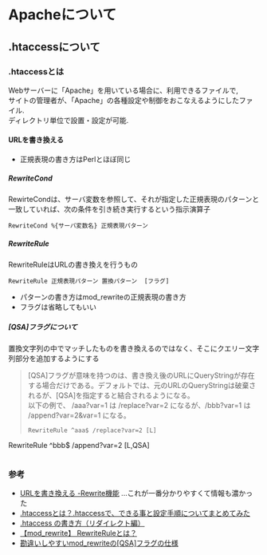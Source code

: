 # Apacheについて
## .htaccessについて
### .htaccessとは
Webサーバーに「Apache」を用いている場合に、利用できるファイルで,  
サイトの管理者が、「Apache」の各種設定や制御をおこなえるようにしたファイル.  
ディレクトリ単位で設置・設定が可能.

#### URLを書き換える
- 正規表現の書き方はPerlとほぼ同じ

##### RewriteCond
RewirteCondは、サーバ変数を参照して、それが指定した正規表現のパターンと一致していれば、次の条件を引き続き実行するという指示演算子

```
RewriteCond %{サーバ変数名} 正規表現パターン
```

##### RewriteRule
RewriteRuleはURLの書き換えを行うもの  
```
RewriteRule 正規表現パターン 置換パターン  [フラグ]
```

- パターンの書き方はmod_rewriteの正規表現の書き方
- フラグは省略してもいい

##### [QSA]フラグについて
置換文字列の中でマッチしたものを書き換えるのではなく、そこにクエリー文字列部分を追加するようにする  

> [QSA]フラグが意味を持つのは、書き換え後のURLにQueryStringが存在する場合だけである。デフォルトでは、元のURLのQueryStringは破棄されるが、[QSA]を指定すると結合されるようになる。  
> 以下の例で、 /aaa?var=1 は /replace?var=2 になるが、/bbb?var=1 は /append?var=2&var=1 になる。
> ```
> RewriteRule ^aaa$ /replace?var=2 [L]
RewriteRule ^bbb$ /append?var=2  [L,QSA]
> ```


### 参考
- [URLを書き換える -Rewrite機能](https://rfs.jp/server/apache/02apache/url_rewrite.html) ...これが一番分かりやすくて情報も濃かった
- [.htaccessとは？.htaccessで、できる事と設定手順についてまとめてみた](https://viral-community.com/blog/htaccess-3065/)
- [.htaccess の書き方（リダイレクト編）](https://qiita.com/shotets/items/1f8f308e008dcb96bf43)
- [【mod_rewrite】 RewriteRuleとは？](http://ysklog.net/mod-rewrite/rewrite-rule.html)
- [勘違いしやすいmod_rewriteの[QSA]フラグの仕様](https://qiita.com/tkykmw/items/c1e2df5e96d9dad3a07a)
